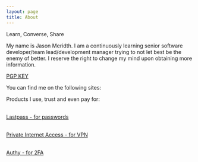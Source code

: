 ```yaml
---
layout: page
title: About
---
```


<p class="message">
  Learn, Converse, Share
</p>

<p>My name is Jason Meridth. I am a continuously learning senior software developer/team lead/development manager trying to not let best be the enemy of better.  I reserve the right to change my mind upon obtaining more information.</p>

<p><a href="https://keybase.io/jmeridth/key.asc" target="_blank">PGP KEY</a></p>

<p>You can find me on the following sites:</p>

<p class="social-icons">
  <a href="https://twitter.com/jmeridth"><i class="fa fa-twitter fa-2x"></i></a>
  <a href="https://github.com/jmeridth"><i class="fa fa-github fa-2x"></i></a>
  <a href="https://bitbucket.org/jmeridth"><i class="fa fa-bitbucket fa-2x"></i></a>
  <a href="https://www.linkedin.com/in/jmeridth"><i class="fa fa-linkedin fa-2x"></i></a>
  <a href="https://plus.google.com/+JasonMeridth"><i class="fa fa-google-plus-square fa-2x"></i></a>
  <a href="http://stackoverflow.com/users/963931/jmeridth"><i class="fa fa-stack-overflow fa-2x"></i></a>
  <a href="http://www.slideshare.net/jmeridth"><i class="fa fa-slideshare fa-2x"></i></a>
  <a href="https://speakerdeck.com/jmeridth"><i class="fa fa-microphone fa-2x"></i></a>
  <a href="https://instagram.com/jdmeridth/"><i class="fa fa-instagram fa-2x"></i></a>
  <a href="https://www.youtube.com/user/jmeridth"><i class="fa fa-youtube fa-2x"></i></a>
</p>

<p>Products I use, trust and even pay for:</p>

<p class="social-icons">
  <a href="https://lastpass.com/f?3421036"><i class="fa fa-lock fa-2x"></i><br/>Lastpass - for passwords</a>
</p>
<p class="social-icons">
  <a href="https://www.privateinternetaccess.com"><i class="fa fa-shield fa-2x"></i><br/>Private Internet Access - for VPN</a>
</p>
<p class="social-icons">
  <a href="https://authy.com"><i class="fa fa-mobile fa-2x"></i><br/>Authy - for 2FA</a>
</p>
